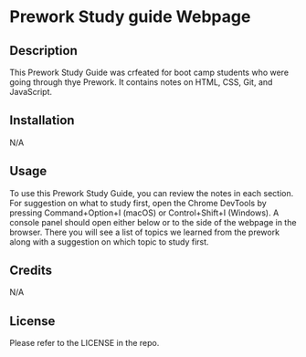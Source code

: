 # Prework Study guide Webpage

## Description

This Prework Study Guide was crfeated for boot camp students who were going through thye Prework. It contains notes on HTML, CSS, Git, and JavaScript. 

## Installation

N/A

## Usage

To use this Prework Study Guide, you can review the notes in each section. For suggestion on what to study first, open the Chrome DevTools by pressing Command+Option+I (macOS) or Control+Shift+I (Windows). A console panel should open either below or to the side of the webpage in the browser. There you will see a list of topics we learned from the prework along with a suggestion on which topic to study first. 

## Credits

N/A

## License

Please refer to the LICENSE in the repo.